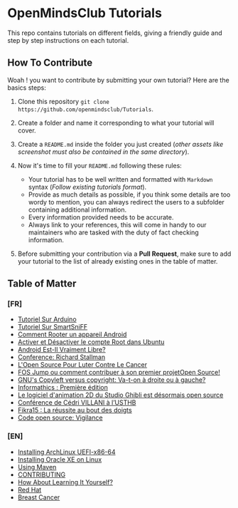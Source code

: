 # OpenMindsClub Tutorials

This repo contains tutorials on different fields, giving a friendly guide and step by step instructions on each tutorial.

## How To Contribute

Woah ! you want to contribute by submitting your own tutorial? Here are the basics steps:

1. Clone this repository `git clone https://github.com/openmindsclub/Tutorials`.

2. Create a folder and name it corresponding to what your tutorial will cover.

3. Create a `README.md` inside the folder you just created (_other assets like screenshot must also be contained in the same directory_).

4. Now it's time to fill your `README.md` following these rules:

   - Your tutorial has to be well written and formatted with `Markdown` syntax (_Follow existing tutorials format_).
   - Provide as much details as possible, if you think some details are too wordy to mention, you can always redirect the users to a subfolder containing additional information.
   - Every information provided needs to be accurate.
   - Always link to your references, this will come in handy to our maintainers who are tasked with the duty of fact checking information.

5. Before submitting your contribution via a **Pull Request**, make sure to add your tutorial to the list of already existing ones in the table of matter.

## Table of Matter

### [FR]

- [Tutoriel Sur Arduino](articles/fr/Arduino/README.md)
- [Tutoriel Sur SmartSniFF](articles/fr/SmartSniFF/README.md)
- [Comment Rooter un appareil Android](articles/fr/rout-android/README.md)
- [Activer et Désactiver le compte Root dans Ubuntu](articles/fr/rout-ubuntu/README.md)
- [Android Est-Il Vraiment Libre?](articles/fr/android-libre/)
- [Conference: Richard Stallman](articles/fr/richard-stallman-conference/)
- [L'Open Source Pour Luter Contre Le Cancer](articles/fr/FOS-pour-luter-contre-cancer/)
- [FOS Jump ou comment contribuer à son premier projetOpen Source!](articles/fr/FosJump/README.md)
- [GNU's Copyleft versus copyright: Va-t-on à droite ou à gauche?](articles/fr/GNU-copyleft-vs-copyright/README.md)
- [Informathics : Première édition](articles/fr/Informathics-first-edition/README.md)
- [Le logiciel d'animation 2D du Studio Ghibli est désormais open source](articles/fr/Studio-Ghibli-2D-animation-software/README.md)
- [Conférence de Cédri VILLANI à l’USTHB](articles/fr/conference-cedric-villani/)
- [Fikra15 : La réussite au bout des doigts](articles/fr/fikra-15/)
- [Code open source: Vigilance](articles/fr/oss-vigilance/)

### [EN]

- [Installing ArchLinux UEFI-x86-64](articles/en.Beginner%20guide%20to%20installing%20archlinux%20UEFI-x86-64/README.md)
- [Installing Oracle XE on Linux](articles/en/Installing%20Oracle%20XE%20on%20Linux/)
- [Using Maven](articles/en/Maven/)
- [CONTRIBUTING](articles/en/CONTRIBUTING.md)
- [How About Learning It Yourself?](articles/en/learning-it-yourself/)
- [Red Hat](articles/en/Red-Hat/)
- [Breast Cancer](articles/en/breast-cancer/)
